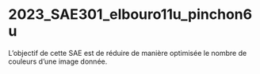 # 2023_SAE301_elbouro11u_pinchon6u

L’objectif de cette SAE est de réduire de manière optimisée le nombre de couleurs d’une
image donnée.
